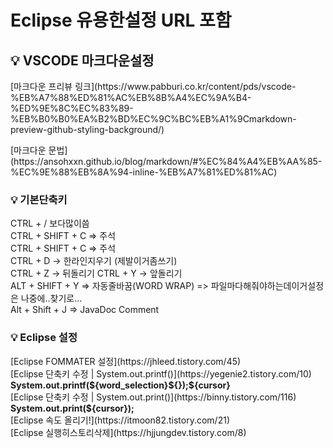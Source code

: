 # Eclipse 유용한설정 URL 포함
<h2>💡 VSCODE 마크다운설정</h2>
<p>[마크다운 프리뷰 링크](https://www.pabburi.co.kr/content/pds/vscode-%EB%A7%88%ED%81%AC%EB%8B%A4%EC%9A%B4-%ED%9E%8C%EC%83%89-%EB%B0%B0%EA%B2%BD%EC%9C%BC%EB%A1%9Cmarkdown-preview-github-styling-background/)</p>
<p>[마크다운 문법](https://ansohxxn.github.io/blog/markdown/#%EC%84%A4%EB%AA%85-%EC%9E%88%EB%8A%94-inline-%EB%A7%81%ED%81%AC)</p>

<h3>💡 기본단축키</h3>
<p>
  CTRL + / 보다많이씀  <br>
  CTRL + SHIFT + C => 주석 <br>
  CTRL + SHIFT + C => 주석 <br>
  CTRL + D -> 한라인지우기 (제발이거좀쓰기) <br>
  CTRL + Z -> 뒤돌리기 CTRL + Y -> 앞돌리기 <br>
  ALT + SHIFT + Y => 자동줄바꿈(WORD WRAP) => 파일마다해줘야하는데이거설정은 나중에..찾기로... <br>
  Alt + Shift + J => JavaDoc Comment
</p>

<h3>💡 Eclipse 설정</h3>
<p>
[Eclipse FOMMATER 설정](https://jhleed.tistory.com/45) <br> 
[Eclipse 단축키 수정 | System.out.printf()](https://yegenie2.tistory.com/10) <strong>System.out.printf(${word_selection}${});${cursor}</strong><br> 
[Eclipse 단축키 수정 | System.out.print()](https://binny.tistory.com/116) <strong>System.out.print(${cursor});</strong><br>
[Eclipse 속도 올리기!](https://itmoon82.tistory.com/21) <br>
[Eclipse 실행히스토리삭제](https://hjjungdev.tistory.com/8)
</p>






